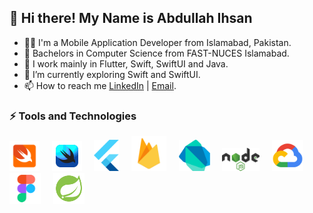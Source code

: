 ## 👋 Hi there! My Name is Abdullah Ihsan

- 👨‍💻 I'm a Mobile Application Developer from Islamabad, Pakistan.
- 🏫 Bachelors in Computer Science from FAST-NUCES Islamabad.
- 👀 I work mainly in Flutter, Swift, SwiftUI and Java.
- 🚀 I’m currently exploring Swift and SwiftUI.
- 📫 How to reach me [LinkedIn](https://www.linkedin.com/in/abdullah-ihsan-187aa819b/) | [Email](mailto:abdullah.ihsan3@gmail.com).

### ⚡ Tools and Technologies

<p>
  <img src="swift.svg" width="48"/>
  &nbsp; &nbsp;
  <img src="swiftui.svg" width="48"/>
  &nbsp; &nbsp;
  <img src="flutter-logo.svg" width="40"/>
  &nbsp; &nbsp;
  <img src="firebase.svg" width="56"/>
  &nbsp; &nbsp;
  <img src="dart.svg" width="50"/>
  &nbsp; &nbsp;
  <img src="nodejs-1.svg" width="60"/>
  &nbsp; &nbsp;
  <img src="gcp.svg" width="50"/>
  &nbsp; &nbsp;
  <img src="figma.svg" width="50"/>
  &nbsp; &nbsp;
  <img src="spring.svg" width="50"/>
  &nbsp; &nbsp;
</p>
